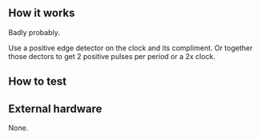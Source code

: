 <!---

This file is used to generate your project datasheet. Please fill in the information below and delete any unused
sections.

You can also include images in this folder and reference them in the markdown. Each image must be less than
512 kb in size, and the combined size of all images must be less than 1 MB.
-->

## How it works

Badly probably.  

Use a positive edge detector on the clock and its compliment.  Or together those dectors to get 2 positive pulses per period or a 2x clock. 


## How to test



## External hardware

None.

